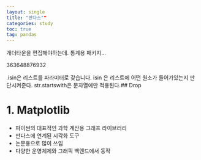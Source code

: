 ```yaml
---
layout: single
title: "판다스""
categories: study
toc: true
tag: pandas
---
```



개더타운을 편집해야하는데. 통계용 패키지...

363648876932

.isin은 리스트를 파라미터로 갖습니다. isin 은 리스트에 어떤 원소가 들어가있는지 판단시켜준다.
str.startswith은 문자열에만 적용된다.## Drop

# 1. Matplotlib

-   파이썬의 대표적인 과학 계산용 그래프 라이브러리
-   판다스에 연계된 시각화 도구
-   논문용으로 많이 쓰임
-   다양한 운영체제와 그래픽 백엔드에서 동작